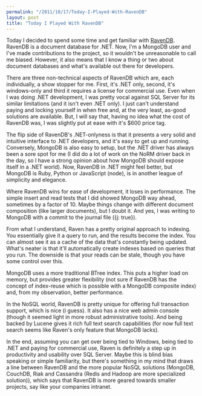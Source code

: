 ```yaml
---
permalink: "/2011/10/17/Today-I-Played-With-RavenDB"
layout: post
title: "Today I Played With RavenDB"
---
```


Today I decided to spend some time and get familiar with [RavenDB](http://ravendb.net/). RavenDB is a document database for .NET. Now, I'm a MongoDB user and I've made contributions to the project, so it wouldn't be unreasonable to call me biased. However, it also means that I know a thing or two about document databases and what's available out there for developers.

There are three non-technical aspects of RavenDB which are, each individually, a show stopper for me. First, it's .NET only, second, it's windows-only and third it requires a license for commercial use. Even when I was doing .NET development, I was pretty vocal against SQL Server for its similar limitations (and it isn't even .NET only). I just can't understand paying and locking yourself in when free and, at the very least, as-good solutions are available. But, I will say that, having no idea what the cost of RavenDB was, I was slightly put at ease with it's $600 price tag.

The flip side of RavenDB's .NET-onlyness is that it presents a very solid and intuitive interface to .NET developers, and it's easy to get up and running. Conversely, MongoDB is also easy to setup, but the .NET driver has always been a sore spot for me (I did do a lot of work on the NoRM driver back in the day, so I have a strong opinion about how MongoDB should expose itself in a .NET world). Now, RavenDB in .NET might feel better, but MongoDB is Ruby, Python or JavaScript (node), is in another league of simplicity and elegance. 

Where RavenDB wins for ease of development, it loses in performance. The simple insert and read tests that I did showed MongoDB way ahead, sometimes by a factor of 10. Maybe things change with different document composition (like larger documents), but I doubt it. And yes, I was writing to MongoDB with a commit to the journal file ({j: true}).

From what I understand, Raven has a pretty original approach to indexing. You essentially give it a query to run, and the results become the index. You can almost see it as a cache of the data that's constantly being updated. What's neater is that it'll automatically create indexes based on queries that you run. The downside is that your reads can be stale, though you have some control over this.

MongoDB uses a more traditional BTree index. This puts a higher load on memory, but provides greater flexibility (not sure if RavenDB has the concept of index-reuse which is possible with a MongoDB composite index) and, from my observation, better performance. 

In the NoSQL world, RavenDB is pretty unique for offering full transaction support, which is nice (i guess). It also has a nice web admin console (though it seemed light in more robust administrative tools). And being backed by Lucene gives it rich full text search capabilities (for now full text search seems like Raven's only feature that MongoDB lacks).

In the end, assuming you can get over being tied to Windows, being tied to .NET and paying for commercial use, Raven is definitely a step up in productivity and usability over SQL Server. Maybe this is blind bias speaking or simple familiarity, but there's something in my mind that draws a line between RavenDB and the more popular NoSQL solutions (MongoDB, CouchDB, Riak and Cassandra (Redis and Hadoop are more specialized solution)), which says that RavenDB is more geared towards smaller projects, say like your companies intranet.